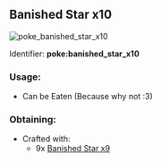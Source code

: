 ## Banished Star x10
![poke_banished_star_x10](https://github.com/ItsMePok/PFE/assets/136857747/65638be6-6426-4ba9-92d0-9d70407abad7)

Identifier: **poke:banished_star_x10**

### Usage:
 * Can be Eaten (Because why not :3)

### Obtaining:
* Crafted with:
    * 9x [Banished Star x9](https://github.com/ItsMePok/PFE/wiki/Banished-Star-x9)